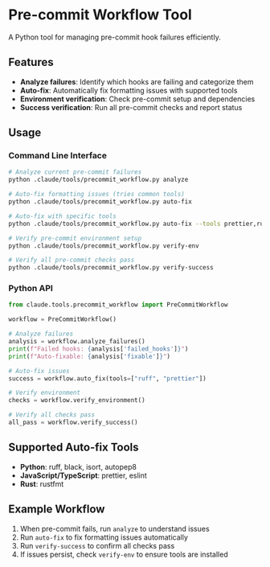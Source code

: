 # Pre-commit Workflow Tool

A Python tool for managing pre-commit hook failures efficiently.

## Features

- **Analyze failures**: Identify which hooks are failing and categorize them
- **Auto-fix**: Automatically fix formatting issues with supported tools
- **Environment verification**: Check pre-commit setup and dependencies
- **Success verification**: Run all pre-commit checks and report status

## Usage

### Command Line Interface

```bash
# Analyze current pre-commit failures
python .claude/tools/precommit_workflow.py analyze

# Auto-fix formatting issues (tries common tools)
python .claude/tools/precommit_workflow.py auto-fix

# Auto-fix with specific tools
python .claude/tools/precommit_workflow.py auto-fix --tools prettier,ruff

# Verify pre-commit environment setup
python .claude/tools/precommit_workflow.py verify-env

# Verify all pre-commit checks pass
python .claude/tools/precommit_workflow.py verify-success
```

### Python API

```python
from claude.tools.precommit_workflow import PreCommitWorkflow

workflow = PreCommitWorkflow()

# Analyze failures
analysis = workflow.analyze_failures()
print(f"Failed hooks: {analysis['failed_hooks']}")
print(f"Auto-fixable: {analysis['fixable']}")

# Auto-fix issues
success = workflow.auto_fix(tools=["ruff", "prettier"])

# Verify environment
checks = workflow.verify_environment()

# Verify all checks pass
all_pass = workflow.verify_success()
```

## Supported Auto-fix Tools

- **Python**: ruff, black, isort, autopep8
- **JavaScript/TypeScript**: prettier, eslint
- **Rust**: rustfmt

## Example Workflow

1. When pre-commit fails, run `analyze` to understand issues
2. Run `auto-fix` to fix formatting issues automatically
3. Run `verify-success` to confirm all checks pass
4. If issues persist, check `verify-env` to ensure tools are installed
